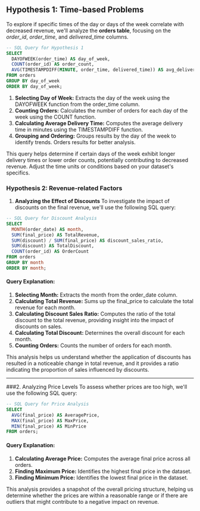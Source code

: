 ## Hypothesis 1: Time-based Problems
To explore if specific times of the day or days of the week correlate with decreased revenue, we'll analyze the **orders table**, focusing on the *order_id*, *order_time*, and *delivered_time* columns.


```sql
-- SQL Query for Hypothesis 1
SELECT
  DAYOFWEEK(order_time) AS day_of_week,
  COUNT(order_id) AS order_count,
  AVG(TIMESTAMPDIFF(MINUTE, order_time, delivered_time)) AS avg_delivery_time
FROM orders
GROUP BY day_of_week
ORDER BY day_of_week;
```

1. **Selecting Day of Week:** Extracts the day of the week using the DAYOFWEEK function from the order_time column.
2. **Counting Orders:** Calculates the number of orders for each day of the week using the COUNT function.
3. **Calculating Average Delivery Time:** Computes the average delivery time in minutes using the TIMESTAMPDIFF function.
4. **Grouping and Ordering:** Groups results by the day of the week to identify trends. Orders results for better analysis.

This query helps determine if certain days of the week exhibit longer delivery times or lower order counts, potentially contributing to decreased revenue. Adjust the time units or conditions based on your dataset's specifics.

### Hypothesis 2: Revenue-related Factors
1. **Analyzing the Effect of Discounts**
To investigate the impact of discounts on the final revenue, we'll use the following SQL query:

```sql
-- SQL Query for Discount Analysis
SELECT
  MONTH(order_date) AS month,
  SUM(final_price) AS TotalRevenue,
  SUM(discount) / SUM(final_price) AS discount_sales_ratio,
  SUM(discount) AS TotalDiscount,
  COUNT(order_id) AS OrderCount
FROM orders
GROUP BY month
ORDER BY month;
```

#### Query Explanation:

1. **Selecting Month:** Extracts the month from the order_date column.
2. **Calculating Total Revenue:** Sums up the final_price to calculate the total revenue for each month.
3. **Calculating Discount Sales Ratio:** Computes the ratio of the total discount to the total revenue, providing insight into the impact of discounts on sales.
4. **Calculating Total Discount:** Determines the overall discount for each month.
5. **Counting Orders:** Counts the number of orders for each month.

This analysis helps us understand whether the application of discounts has resulted in a noticeable change in total revenue, and it provides a ratio indicating the proportion of sales influenced by discounts.

---

###2. Analyzing Price Levels
To assess whether prices are too high, we'll use the following SQL query:

```sql
-- SQL Query for Price Analysis
SELECT
  AVG(final_price) AS AveragePrice,
  MAX(final_price) AS MaxPrice,
  MIN(final_price) AS MinPrice
FROM orders;
```

#### Query Explanation:

1. **Calculating Average Price:** Computes the average final price across all orders.
2. **Finding Maximum Price:** Identifies the highest final price in the dataset.
3. **Finding Minimum Price:** Identifies the lowest final price in the dataset.

This analysis provides a snapshot of the overall pricing structure, helping us determine whether the prices are within a reasonable range or if there are outliers that might contribute to a negative impact on revenue.
